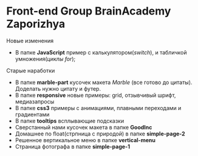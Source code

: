 # Front-end Group BrainAcademy Zaporizhya

Новые изменения
  * В папке **JavaScript** пример с калькулятором(*switch*), и табличкой умножения(*циклы for*);

Старые наработки
  * В папке **marble-part** кусочек макета *Marble* (все готово до цитаты). Доделать нужно цитату и футер.
  * В папке **responsive** новые примеры: grid, отзывчивый шрифт, медиазапросы
  * В папке **css3** примеры с анимациями, плавными переходами и градиентами
  * В папке **tooltips** всплывающие подсказки
  * Сверстанный нами кусочек макета в папке **GoodInc**
  * Домашнее по float(стрпница с природой) в папке **simple-page-2**
  * Решенное вертикальное меню в папке **vertical-menu**
  * Страница фотографа в папке **simple-page-1**
